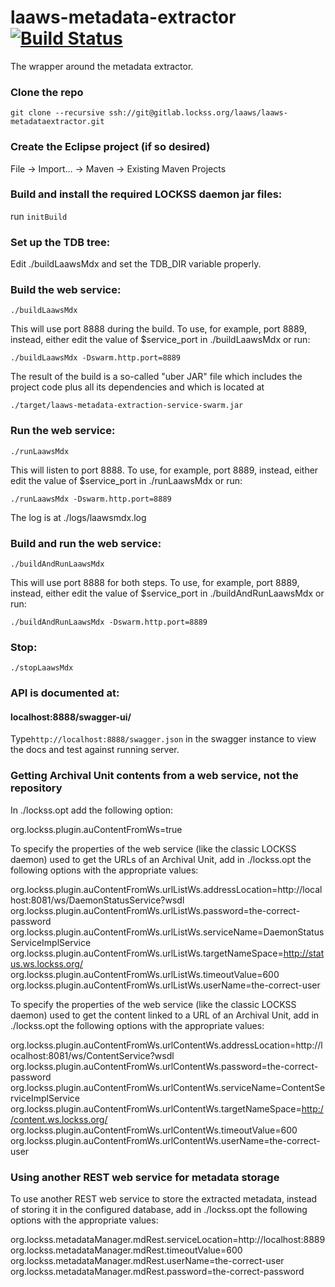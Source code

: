 <!--
Copyright (c) 2016-2017 Board of Trustees of Leland Stanford Jr. University,
all rights reserved.

Permission is hereby granted, free of charge, to any person obtaining a copy
of this software and associated documentation files (the "Software"), to deal
in the Software without restriction, including without limitation the rights
to use, copy, modify, merge, publish, distribute, sublicense, and/or sell
copies of the Software, and to permit persons to whom the Software is
furnished to do so, subject to the following conditions:

The above copyright notice and this permission notice shall be included in
all copies or substantial portions of the Software.

THE SOFTWARE IS PROVIDED "AS IS", WITHOUT WARRANTY OF ANY KIND, EXPRESS OR
IMPLIED, INCLUDING BUT NOT LIMITED TO THE WARRANTIES OF MERCHANTABILITY,
FITNESS FOR A PARTICULAR PURPOSE AND NONINFRINGEMENT.  IN NO EVENT SHALL
STANFORD UNIVERSITY BE LIABLE FOR ANY CLAIM, DAMAGES OR OTHER LIABILITY,
WHETHER IN AN ACTION OF CONTRACT, TORT OR OTHERWISE, ARISING FROM, OUT OF OR
IN CONNECTION WITH THE SOFTWARE OR THE USE OR OTHER DEALINGS IN THE SOFTWARE.

Except as contained in this notice, the name of Stanford University shall not
be used in advertising or otherwise to promote the sale, use or other dealings
in this Software without prior written authorization from Stanford University.
--> 
# laaws-metadata-extractor [![Build Status](https://travis-ci.org/lockss/laaws-metadata-extractor.svg?branch=master)](https://travis-ci.org/lockss/laaws-metadata-extractor)
The wrapper around the metadata extractor.

### Clone the repo
`git clone --recursive ssh://git@gitlab.lockss.org/laaws/laaws-metadataextractor.git`

### Create the Eclipse project (if so desired)
File -> Import... -> Maven -> Existing Maven Projects

### Build and install the required LOCKSS daemon jar files:
run `initBuild`

### Set up the TDB tree:
Edit ./buildLaawsMdx and set the TDB_DIR variable properly.

### Build the web service:
`./buildLaawsMdx`

This will use port 8888 during the build. To use, for example, port 8889,
instead, either edit the value of $service_port in ./buildLaawsMdx or run:

`./buildLaawsMdx -Dswarm.http.port=8889`

The result of the build is a so-called "uber JAR" file which includes the
project code plus all its dependencies and which is located at

`./target/laaws-metadata-extraction-service-swarm.jar`

### Run the web service:
`./runLaawsMdx`

This will listen to port 8888. To use, for example, port 8889, instead, either
edit the value of $service_port in ./runLaawsMdx or run:

`./runLaawsMdx -Dswarm.http.port=8889`

The log is at ./logs/laawsmdx.log

### Build and run the web service:
`./buildAndRunLaawsMdx`

This will use port 8888 for both steps. To use, for example, port 8889, instead,
either edit the value of $service_port in ./buildAndRunLaawsMdx or run:

`./buildAndRunLaawsMdx -Dswarm.http.port=8889`

### Stop:
`./stopLaawsMdx`

### API is documented at:
#### localhost:8888/swagger-ui/

Type`http://localhost:8888/swagger.json` in the swagger instance to view
the docs and test against running server.

### Getting Archival Unit contents from a web service, not the repository
In ./lockss.opt add the following option:

org.lockss.plugin.auContentFromWs=true

To specify the properties of the web service (like the classic LOCKSS daemon)
used to get the URLs of an Archival Unit, add in ./lockss.opt the following
options with the appropriate values:

org.lockss.plugin.auContentFromWs.urlListWs.addressLocation=http://localhost:8081/ws/DaemonStatusService?wsdl
org.lockss.plugin.auContentFromWs.urlListWs.password=the-correct-password
org.lockss.plugin.auContentFromWs.urlListWs.serviceName=DaemonStatusServiceImplService
org.lockss.plugin.auContentFromWs.urlListWs.targetNameSpace=http://status.ws.lockss.org/
org.lockss.plugin.auContentFromWs.urlListWs.timeoutValue=600
org.lockss.plugin.auContentFromWs.urlListWs.userName=the-correct-user

To specify the properties of the web service (like the classic LOCKSS daemon)
used to get the content linked to a URL of an Archival Unit, add in ./lockss.opt
the following options with the appropriate values:

org.lockss.plugin.auContentFromWs.urlContentWs.addressLocation=http://localhost:8081/ws/ContentService?wsdl
org.lockss.plugin.auContentFromWs.urlContentWs.password=the-correct-password
org.lockss.plugin.auContentFromWs.urlContentWs.serviceName=ContentServiceImplService
org.lockss.plugin.auContentFromWs.urlContentWs.targetNameSpace=http://content.ws.lockss.org/
org.lockss.plugin.auContentFromWs.urlContentWs.timeoutValue=600
org.lockss.plugin.auContentFromWs.urlContentWs.userName=the-correct-user

### Using another REST web service for metadata storage
To use another REST web service to store the extracted metadata, instead of
storing it in the configured database, add in ./lockss.opt the following options
with the appropriate values:

org.lockss.metadataManager.mdRest.serviceLocation=http://localhost:8889
org.lockss.metadataManager.mdRest.timeoutValue=600
org.lockss.metadataManager.mdRest.userName=the-correct-user
org.lockss.metadataManager.mdRest.password=the-correct-password
